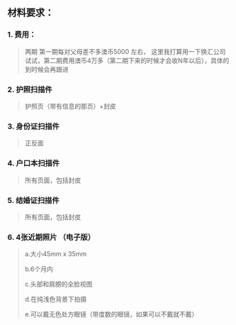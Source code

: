 ## 材料要求：
### 1. 费用：
> 两期 第一期每对父母差不多澳币5000 左右， 这里我打算用一下换汇公司试试，第二期费用澳币4万多（第二期下来的时候才会收N年以后），具体的到时候会再跟进
### 2. 护照扫描件
> 护照页（带有信息的那页）+封皮
### 3. 身份证扫描件
> 正反面
### 4. 户口本扫描件
> 所有页面，包括封皮
### 5. 结婚证扫描件
> 所有页面，包括封皮
### 6. 4张近期照片 （电子版）
> a.大小45mm x 35mm
> 
> b.6个月内
> 
> c.头部和肩膀的全脸视图
> 
> d.在纯浅色背景下拍摄
> 
> e.可以戴无色处方眼镜（带度数的眼镜，如果可以不戴就不戴）

